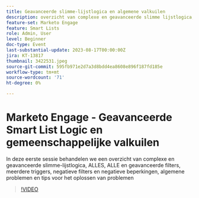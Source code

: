 ```yaml
---
title: Geavanceerde slimme-lijstlogica en algemene valkuilen
description: overzicht van complexe en geavanceerde slimme lijstlogica, ALLES, OM HET EVEN WELKE en Geavanceerde Filters, veelvoudige trekkers, negatieve filters en negatieve beperkingen, gemeenschappelijke kwesties, en het oplossen van problemenuiteinden
feature-set: Marketo Engage
feature: Smart Lists
role: Admin, User
level: Beginner
doc-type: Event
last-substantial-update: 2023-08-17T00:00:00Z
jira: KT-13817
thumbnail: 3422531.jpeg
source-git-commit: 595fb971e2d7a3d8bdd4ea8608e896f187fd185e
workflow-type: tm+mt
source-wordcount: '71'
ht-degree: 0%

---
```



# Marketo Engage - Geavanceerde Smart List Logic en gemeenschappelijke valkuilen

In deze eerste sessie behandelen we een overzicht van complexe en geavanceerde slimme-lijstlogica, ALLES, ALLE en geavanceerde filters, meerdere triggers, negatieve filters en negatieve beperkingen, algemene problemen en tips voor het oplossen van problemen

>[!VIDEO](https://video.tv.adobe.com/v/3422531/?learn=on)
